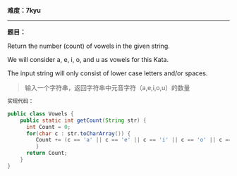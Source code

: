 **难度：7kyu**

---

**题目：**

Return the number (count) of vowels in the given string.

We will consider a, e, i, o, and u as vowels for this Kata.

The input string will only consist of lower case letters and/or spaces.
>输入一个字符串，返回字符串中元音字符（a,e,i,o,u）的数量


```java
实现代码：

public class Vowels { 
    public static int getCount(String str) { 
      int Count = 0; 
      for(char c : str.toCharArray()) {
         Count += (c == 'a' || c == 'e' || c == 'i' || c == 'o' || c == 'u') ? 1 : 0; 
         }
      return Count; 
    } 
}
```